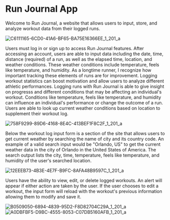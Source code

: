 # Run Journal App

Welcome to Run Journal, a website that allows users to input, store, and analyze workout data from their logged runs.  

![C6111165-6CD0-41A6-BF65-BA75E16366EE_1_201_a](https://github.com/user-attachments/assets/ba14202a-80a2-4dee-98c1-c784c6391f36)

Users must log in or sign up to access Run Journal features.  After accessing an account, users are able to input data including the date, time, distance (required) of a run, as well as the elapsed time, location, and weather conditions.  These weather conditions include temperature, feels like temperature, and humidity.  As a longtime runner, I recognize how important tracking these elements of runs are for improvement.  Logging workout statistics can boost motivation and allow users to analyze different athletic performances.  Logging runs with Run Journal is able to give insight on progresss and different conditions that may be affecting an individual's workout.  Conditions like temperature, feels like temperature, and humidity can influence an individual's performance or change the outcome of a run.  Users are able to look up current weather conditions based on location to supplement their workout log.

![758F9299-89D6-4168-8E4C-413BEF1F8C2F_1_201_a](https://github.com/user-attachments/assets/429f91e1-4506-4c2d-afb8-f943f262eeef)

Below the workout log input form is a section of the site that allows users to get current weather by searching the name of city and its country code.  An example of a valid search input would be "Orlando, US" to get the current weather data in the city of Orlando in the United States of America.  The search output lists the city, time, temperature, feels like temperature, and humidity of the user's searched location.

![12EEEB73-4B3E-4E7F-B9FC-8AFA48B9597C_1_201_a](https://github.com/user-attachments/assets/b6973e63-2f80-4fdc-8755-57bb198c5a70)

Users have the ability to view, edit, or delete logged workouts.  An alert will appear if either action are taken by the user.  If the user chooses to edit a workout, the input form will reload with the workout's previous information allowing them to modify and save it.

![B0509050-6894-4839-95D2-F8D82704C29A_1_201_a](https://github.com/user-attachments/assets/5bba7bdb-e150-439b-bcbd-2f68730a7020)
![A0DBFBF5-D9BC-4555-8053-C07DB5160AFB_1_201_a](https://github.com/user-attachments/assets/d124fc2d-7777-48f1-b75b-4334ad88b763)

